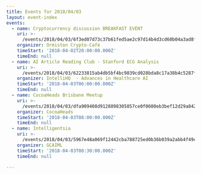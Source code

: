 ```yaml
---
title: Events for 2018/04/03
layout: event-index
events:
  - name: Cryptocurrency discussion BREAKFAST EVENT
    uri: >-
      /events/2018/04/03/6f3ed07d73c37b61fed5ae2c97d14b4d3cd60b04a3ad8f4e0e7ac8a1e6aef2b4
    organizer: Ormiston Crypto-Café
    timeStart: '2018-04-02T20:00:00.000Z'
    timeEnd: null
  - name: AI Article Reading Club - Stanford ECG Analysis
    uri: >-
      /events/2018/04/03/62233815ab4db5bf4bc9839cd028bda8c17a38b4c5287f9367510dbca0bd009e
    organizer: IntelliHQ  - Advances in Healthcare AI
    timeStart: '2018-04-03T06:00:00.000Z'
    timeEnd: null
  - name: CocoaHeads Brisbane Meetup
    uri: >-
      /events/2018/04/03/dfa909408d9128898305857ce0f0600eb3bef12d29a8420cd03a6620f6717458
    organizer: CocoaHeads
    timeStart: '2018-04-03T08:00:00.000Z'
    timeEnd: null
  - name: Intelligentsia
    uri: >-
      /events/2018/04/03/5967e48a069f12442cba788725ed0b36b039a2abb4f49c4b311d751219fc0e5d
    organizer: GCAIML
    timeStart: '2018-04-03T08:30:00.000Z'
    timeEnd: null

---
```

